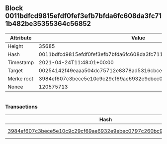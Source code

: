 ## Block 0011bdfcd9815efdf0fef3efb7bfda6fc608da3fc711b482be35355364c56852

Attribute | Value
--- | ---
Height | 35685
Hash | 0011bdfcd9815efdf0fef3efb7bfda6fc608da3fc711b482be35355364c56852
Timestamp | 2021-04-24T11:48:01+00:00
Target | 00254142f49eaaa504dc75712e8378ad5316cbcead634704b3734b6271167cc4
Merke root | 3984ef607c3bece5e10c9c29cf69ae6932e9ebec0797c260bc9524463de60a92
Nonce | 120575713

```

```

### Transactions

Hash | Amount
--- | ---
[3984ef607c3bece5e10c9c29cf69ae6932e9ebec0797c260bc9524463de60a92](3984ef607c3bece5e10c9c29cf69ae6932e9ebec0797c260bc9524463de60a92.md) | 10.00000000 SKEPTI 
